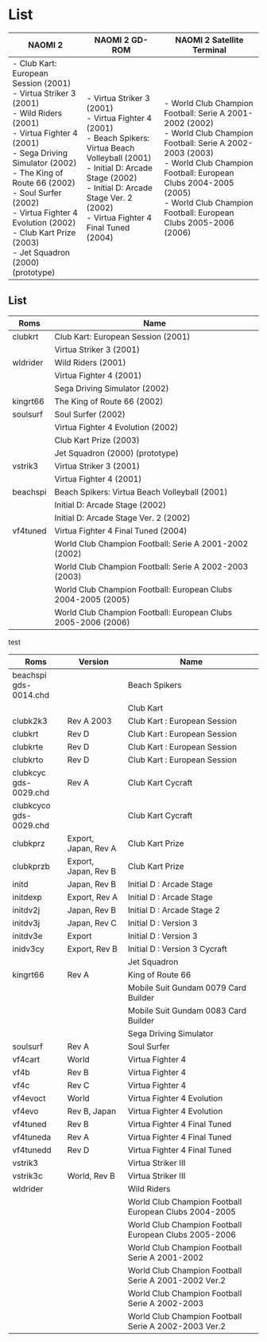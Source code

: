# List



|       NAOMI 2                  |  NAOMI 2 GD-ROM                |  NAOMI 2 Satellite Terminal    |
| ------------------------------ | ------------------------------ | ------------------------------ |
| - Club Kart: European Session (2001)  <br /> - Virtua Striker 3 (2001)  <br /> - Wild Riders (2001)  <br /> - Virtua Fighter 4 (2001)  <br /> - Sega Driving Simulator (2002)  <br /> - The King of Route 66 (2002)  <br /> - Soul Surfer (2002)  <br /> - Virtua Fighter 4 Evolution (2002)  <br /> - Club Kart Prize (2003)  <br /> - Jet Squadron (2000) (prototype)  | - Virtua Striker 3 (2001)  <br /> - Virtua Fighter 4 (2001)  <br /> - Beach Spikers: Virtua Beach Volleyball (2001)  <br /> - Initial D: Arcade Stage (2002)  <br /> - Initial D: Arcade Stage Ver. 2 (2002)  <br /> - Virtua Fighter 4 Final Tuned (2004)  <br /> | - World Club Champion Football: Serie A 2001-2002 (2002)  <br /> - World Club Champion Football: Serie A 2002-2003 (2003)  <br /> - World Club Champion Football: European Clubs 2004-2005 (2005)  <br /> - World Club Champion Football: European Clubs 2005-2006 (2006)  <br /> | 
	



## List
	
 | Roms        | Name                                                          |
 | ----------- | ------------------------------------------------------------- |
 | clubkrt     | Club Kart: European Session (2001)                            |
 |             | Virtua Striker 3 (2001)                                       |
 | wldrider    | Wild Riders (2001)                                            |
 |             | Virtua Fighter 4 (2001)                                       |
 |             | Sega Driving Simulator (2002)                                 |
 | kingrt66    | The King of Route 66 (2002)                                   |
 | soulsurf    | Soul Surfer (2002)                                            |
 |             | Virtua Fighter 4 Evolution (2002)                             |
 |             | Club Kart Prize (2003)                                        |
 |             | Jet Squadron (2000) (prototype)                               |
 | vstrik3     | Virtua Striker 3 (2001)                                       |
 |             | Virtua Fighter 4 (2001)                                       |
 | beachspi    | Beach Spikers: Virtua Beach Volleyball (2001)                 |
 |             | Initial D: Arcade Stage (2002)                                |
 |             | Initial D: Arcade Stage Ver. 2 (2002)                         |
 | vf4tuned    | Virtua Fighter 4 Final Tuned (2004)                           |
 |             | World Club Champion Football: Serie A 2001-2002 (2002)        |
 |             | World Club Champion Football: Serie A 2002-2003 (2003)        |
 |             | World Club Champion Football: European Clubs 2004-2005 (2005) |
 |             | World Club Champion Football: European Clubs 2005-2006 (2006) |















 test



 
 
| Roms                          | Version               | Name                                                  |
| ----------------------------- | --------------------- | ----------------------------------------------------- |
| beachspi <br /> gds-0014.chd  |                       | Beach Spikers                                         |
|                               |                       | Club Kart                                             |
| clubk2k3                      | Rev A 2003            | Club Kart : European Session                          |
| clubkrt                       | Rev D                 | Club Kart : European Session                          |
| clubkrte                      | Rev D                 | Club Kart : European Session                          |
| clubkrto                      | Rev D                 | Club Kart : European Session                          |
| clubkcyc <br /> gds-0029.chd  | Rev A                 | Club Kart Cycraft                                     |
| clubkcyco <br /> gds-0029.chd |                       | Club Kart Cycraft                                     |
| clubkprz                      | Export, Japan, Rev A  | Club Kart Prize                                       |
| clubkprzb                     | Export, Japan, Rev B  | Club Kart Prize                                       |
| initd                         | Japan, Rev B          | Initial D : Arcade Stage                              |
| initdexp                      | Export, Rev A         | Initial D : Arcade Stage                              |
| initdv2j                      | Japan, Rev B          | Initial D : Arcade Stage 2                            |
| initdv3j                      | Japan, Rev C          | Initial D : Version 3                                 |
| initdv3e                      | Export                | Initial D : Version 3                                 |
| inidv3cy                      | Export, Rev B         | Initial D : Version 3 Cycraft                         |
|                               |                       | Jet Squadron                                          |
| kingrt66                      | Rev A                 | King of Route 66                                      |
|                               |                       | Mobile Suit Gundam 0079 Card Builder                  |
|                               |                       | Mobile Suit Gundam 0083 Card Builder                  |
|                               |                       | Sega Driving Simulator                                |
| soulsurf                      | Rev A                 | Soul Surfer                                           |
| vf4cart                       | World                 | Virtua Fighter 4                                      |
| vf4b                          | Rev B                 | Virtua Fighter 4                                      |
| vf4c                          | Rev C                 | Virtua Fighter 4                                      |
| vf4evoct                      | World                 | Virtua Fighter 4 Evolution                            |
| vf4evo                        | Rev B, Japan          | Virtua Fighter 4 Evolution                            |
| vf4tuned                      | Rev B                 | Virtua Fighter 4 Final Tuned                          |
| vf4tuneda                     | Rev A                 | Virtua Fighter 4 Final Tuned                          |
| vf4tunedd                     | Rev D                 | Virtua Fighter 4 Final Tuned                          |
| vstrik3                       |                       | Virtua Striker III                                    |
| vstrik3c                      | World, Rev B          | Virtua Striker III                                    |
| wldrider                      |                       | Wild Riders                                           |
|                               |                       | World Club Champion Football European Clubs 2004-2005 | 
|                               |                       | World Club Champion Football European Clubs 2005-2006 | 
|                               |                       | World Club Champion Football Serie A 2001-2002        |
|                               |                       | World Club Champion Football Serie A 2001-2002 Ver.2  |
|                               |                       | World Club Champion Football Serie A 2002-2003        |
|                               |                       | World Club Champion Football Serie A 2002-2003 Ver.2  |


